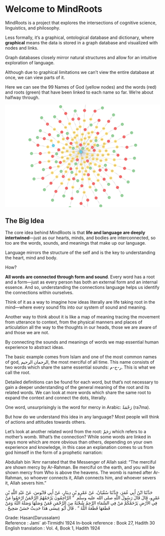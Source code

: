 # Welcome to MindRoots

MindRoots is a project that explores the intersections of cognitive science, linguistics, and philosophy.

Less formally, it’s a graphical, ontological database and dictionary, where **graphical** means the data is stored in a graph database and visualized with nodes and links. 

Graph databases closely mirror natural structures and allow for an intuitive exploration of language.

Although due to graphical limitations we can’t view the entire database at once, we can view parts of it.

Here we can see the 99 Names of God (yellow nodes) and the words (red) and roots (green) that have been linked to each name so far. We’re about halfway through.

![99 Names](99names.png)


## The Big Idea

The core idea behind MindRoots is that **life and language are deeply intertwined**—just as our hearts, minds, and bodies are interconnected, so too are the words, sounds, and meanings that make up our language.

Language mirrors the structure of the self and is the key to understanding the heart, mind and body. 

How?

**All words are connected through form and sound**. Every word has a root and a form—just as every person has both an external form and an internal essence. And so, understanding the connections language helps us identify the connections within ourselves.

Think of it as a way to imagine how ideas literally are life taking root in the mind—where every sound fits into our system of sound and meaning.

Another way to think about it is like a map of meaning tracing the movement from utterance to context, from the physical manners and places of articulation all the way to the thoughts in our heads, those we are aware of and those we are not.

By connecting the sounds and meanings of words we map essential human experience to abstract ideas. 

The basic example comes from Islam and one of the most common names of god, الرحمان الرحيم, the most merciful of all time.  This name consists of two words which share the same essential sounds: ر-ح-م.  This is what we call the root.


Detailed definitions can be found for each word, but that’s not necessary to gain a deeper understanding of the general meaning of the root and its related words.  We can look at more words which share the same root to expand the context and connect the dots, literally.


One word, unsurprisingly is the word for mercy in Arabic: رَحْمَةٌ (ra7ma).

But how do we understand this idea in any language?  Most people will think of actions and attitudes towards others. 

Let’s look at another related word from the root: رَحَمٌ which refers to a mother’s womb. What’s the connection?  While some words are linked in ways more which are more obvious than others, depending on your own experience and knowledge, in this case an explanation comes to us from god himself in the form of a prophetic narration:


Abdullah bin ‘Amr narrated that the Messenger of Allah said:
“The merciful are shown mercy by Ar-Rahman. Be merciful on the earth, and you will be shown mercy from Who is above the heavens. The womb is named after Ar-Rahman, so whoever connects it, Allah connects him, and whoever severs it, Allah severs him.”

<p dir=“rtl”>

حَدَّثَنَا ابْنُ أَبِي عُمَرَ، حَدَّثَنَا سُفْيَانُ، عَنْ عَمْرِو بْنِ دِينَارٍ، عَنْ أَبِي قَابُوسَ، عَنْ عَبْدِ اللَّهِ بْنِ عَمْرٍو، قَالَ قَالَ رَسُولُ اللَّهِ صلى الله عليه وسلم ‏ “‏ الرَّاحِمُونَ يَرْحَمُهُمُ الرَّحْمَنُ ارْحَمُوا مَنْ فِي الأَرْضِ يَرْحَمْكُمْ مَنْ فِي السَّمَاءِ الرَّحِمُ شُجْنَةٌ مِنَ الرَّحْمَنِ فَمَنْ وَصَلَهَا وَصَلَهُ اللَّهُ وَمَنْ قَطَعَهَا قَطَعَهُ اللَّهُ ‏”‏ ‏.‏ قَالَ أَبُو عِيسَى هَذَا حَدِيثٌ حَسَنٌ صَحِيحٌ ‏.‏

</p>

Grade:	Hasan(Darussalam)		
Reference	: Jami` at-Tirmidhi 1924
In-book reference	: Book 27, Hadith 30
English translation	: Vol. 4, Book 1, Hadith 1924






